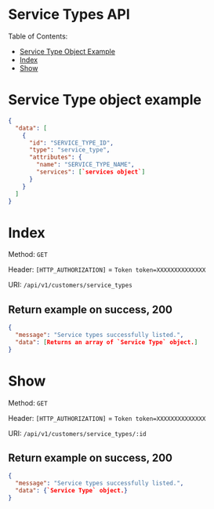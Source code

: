 # Service Types API

Table of Contents:

- [Service Type Object Example](#service-type-object-example)
- [Index](#index)
- [Show](#show)

# Service Type object example

```json
{
  "data": [
    {
      "id": "SERVICE_TYPE_ID",
      "type": "service_type",
      "attributes": {
        "name": "SERVICE_TYPE_NAME",
        "services": [`services object`]
      }
    }
  ]
}
```
# Index

Method: `GET`

Header: `[HTTP_AUTHORIZATION]` = `Token token=XXXXXXXXXXXXXX`

URI: `/api/v1/customers/service_types`

## Return example on success, 200

```json
{
  "message": "Service types successfully listed.",
  "data": [Returns an array of `Service Type` object.]
}

```

# Show

Method: `GET`

Header: `[HTTP_AUTHORIZATION]` = `Token token=XXXXXXXXXXXXXX`

URI: `/api/v1/customers/service_types/:id`

## Return example on success, 200

```json
{
  "message": "Service types successfully listed.",
  "data": {`Service Type` object.}
}

```